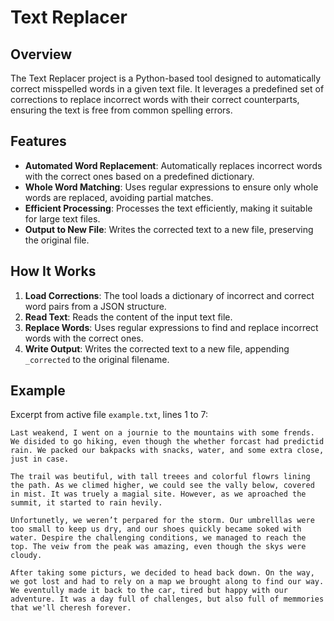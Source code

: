 # Text Replacer

## Overview
The Text Replacer project is a Python-based tool designed to automatically correct misspelled words in a given text file. It leverages a predefined set of corrections to replace incorrect words with their correct counterparts, ensuring the text is free from common spelling errors.

## Features
- **Automated Word Replacement**: Automatically replaces incorrect words with the correct ones based on a predefined dictionary.
- **Whole Word Matching**: Uses regular expressions to ensure only whole words are replaced, avoiding partial matches.
- **Efficient Processing**: Processes the text efficiently, making it suitable for large text files.
- **Output to New File**: Writes the corrected text to a new file, preserving the original file.

## How It Works
1. **Load Corrections**: The tool loads a dictionary of incorrect and correct word pairs from a JSON structure.
2. **Read Text**: Reads the content of the input text file.
3. **Replace Words**: Uses regular expressions to find and replace incorrect words with the correct ones.
4. **Write Output**: Writes the corrected text to a new file, appending `_corrected` to the original filename.

## Example
Excerpt from active file `example.txt`, lines 1 to 7:
```plaintext
Last weakend, I went on a journie to the mountains with some frends. We disided to go hiking, even though the whether forcast had predictid rain. We packed our bakpacks with snacks, water, and some extra close, just in case.

The trail was beutiful, with tall treees and colorful flowrs lining the path. As we climed higher, we could see the vally below, covered in mist. It was truely a magial site. However, as we aproached the summit, it started to rain hevily.

Unfortunetly, we weren’t perpared for the storm. Our umbrelllas were too small to keep us dry, and our shoes quickly became soked with water. Despire the challenging conditions, we managed to reach the top. The veiw from the peak was amazing, even though the skys were cloudy.

After taking some picturs, we decided to head back down. On the way, we got lost and had to rely on a map we brought along to find our way. We eventully made it back to the car, tired but happy with our adventure. It was a day full of challenges, but also full of memmories that we'll cheresh forever.
